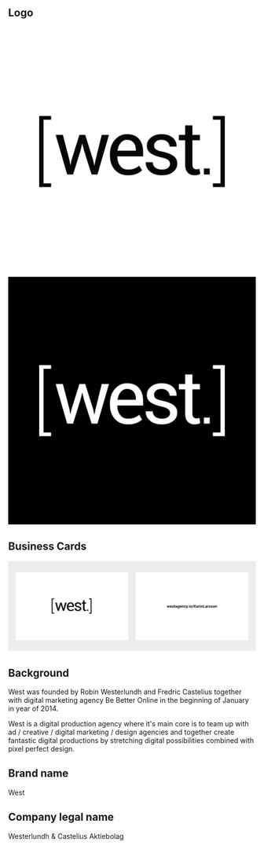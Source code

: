 Logo
-------

![Alt text](/logo/west-logo-black-1x1.jpg "")
![Alt text](/logo/west-logo-white-1x1.jpg "")


Business Cards
-------
![Alt text](/cards/west-businesscards-sample.jpg "")


Background
-------
West was founded by Robin Westerlundh and Fredric Castelius together with digital marketing agency Be Better Online in the beginning of January in year of 2014. 

West is a digital production agency where it's main core is to team up with ad / creative / digital marketing / design agencies and together create fantastic digital productions by stretching digital possibilities combined with pixel perfect design.

Brand name
-------

West

Company legal name
-------

Westerlundh & Castelius Aktiebolag



